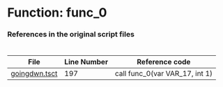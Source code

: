 # Function: func_0 
### References in the original script files

#

| File | Line Number | Reference code |
| --- | --- | --- |
| [goingdwn.tsct](../../../out/goingdwn.tsct#L197) | 197 | call func_0(var VAR_17, int 1) |
